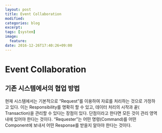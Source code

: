 ```yaml
---
layout: post
title: Event Collaboration
modified:
categories: blog
excerpt:
tags: [system]
image:
  feature:
date: 2016-12-26T17:40:26+09:00
---
```


# Event Collaboration

## 기존 시스템에서의 협업 방법

현재 시스템에서는 기본적으로 “Request”를 이용하여 자료를 처리하는 것으로 가정하고 있다.  이는 Responsibility를 명확히 할 수 있고, 데이터 처리의 시작과 끝( Transaction)을 관리할 수 있다는 장점이 있다. 단점이라고 한다면 모든 것이 관리 영역내에 있어야 한다는 것이다. “Requester”는 어떤 명령(Command)를 어떤 Component에 보내서 어떤 Response를 받을지 알아야 한다는 것이다. 

